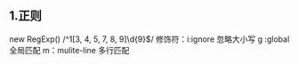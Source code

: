 
## 1.正则
new RegExp()
/^1[3, 4, 5, 7, 8, 9]\d{9}$/
修饰符：i:ignore 忽略大小写
g :global  全局匹配
m：mulite-line  多行匹配 